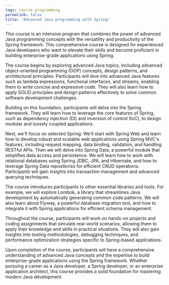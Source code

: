 ```yaml
---
tags: course_programming
permalink: false
title: "Advanced Java programming with Spring"
---
```


This course is an intensive program that combines the power of advanced Java programming concepts with the versatility and productivity of the Spring framework. This comprehensive course is designed for experienced Java developers who want to elevate their skills and become proficient in building enterprise-grade applications using Spring.

The course begins by exploring advanced Java topics, including advanced object-oriented programming (OOP) concepts, design patterns, and architectural principles. Participants will dive into advanced Java features such as lambda expressions, functional interfaces, and streams, enabling them to write concise and expressive code. They will also learn how to apply SOLID principles and design patterns effectively to solve common software development challenges.

Building on this foundation, participants will delve into the Spring framework. They will learn how to leverage the core features of Spring, such as dependency injection (DI) and inversion of control (IoC), to design modular and loosely coupled applications. 

Next, we'll focus on selected Spring: We'll start with Spring Web and learn how to develop robust and scalable web applications using Spring MVC's features, including request mapping, data binding, validation, and handling RESTful APIs. Then we will delve into Spring Data, a powerful module that simplifies data access and persistence. We will learn how to work with relational databases using Spring JDBC, JPA, and Hibernate, and how to leverage Spring Data repositories for efficient CRUD operations. Participants will gain insights into transaction management and advanced querying techniques.

The course introduces participants to other essential libraries and tools. For example, we will explore Lombok, a library that streamlines Java development by automatically generating common code patterns. We will also learn about Flyway, a powerful database migration tool, and how to integrate it with Spring applications for efficient schema management.

Throughout the course, participants will work on hands-on projects and coding assignments that simulate real-world scenarios, allowing them to apply their knowledge and skills in practical situations. They will also gain insights into testing methodologies, debugging techniques, and performance optimization strategies specific to Spring-based applications.

Upon completion of the course, participants will have a comprehensive understanding of advanced Java concepts and the expertise to build enterprise-grade applications using the Spring framework. Whether pursuing a career as a Java developer, a Spring developer, or an enterprise application architect, this course provides a solid foundation for mastering modern Java development.
